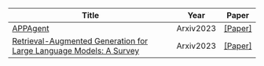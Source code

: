 | Title| Year |Paper|
| ------- | ----- | ------ |
|[APPAgent](https://arxiv.org/pdf/2312.13771.pdf)|Arxiv2023|[[Paper]](https://arxiv.org/pdf/2312.13771.pdf)|
|[Retrieval-Augmented Generation for Large Language Models: A Survey](https://arxiv.org/pdf/2312.10997v1.pdf)|Arxiv2023|[[Paper]](https://arxiv.org/pdf/2312.10997v1.pdf)|
